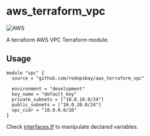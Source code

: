 # aws_terraform_vpc
![AWS](https://upload.wikimedia.org/wikipedia/commons/thumb/f/f1/AWS_Simple_Icons_Virtual_Private_Cloud.svg/40px-AWS_Simple_Icons_Virtual_Private_Cloud.svg.png)


A terraform AWS VPC Terraform module.

## Usage

```
module "vpc" {
  source = "github.com/redopsbay/aws_terraform_vpc"

  environment = "development"
  key_name = "default_key"
  private_subnets = ["10.0.10.0/24"]
  public_subnets = ["10.0.20.0/24"]
  vpc_cidr = "10.0.0.0/16"
}
```

Check [interfaces.tf](https://github.com/redopsbay/aws_terraform_vpc/interfaces.tf) to manipulate declared variables.







